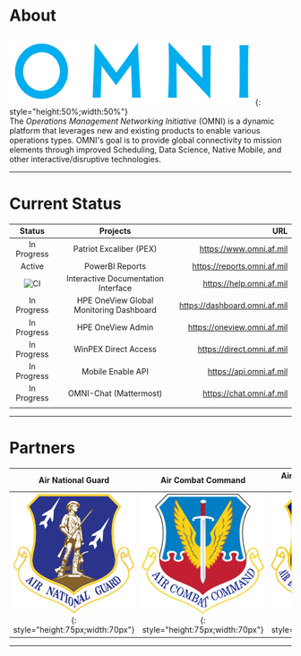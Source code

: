 # About
![image](img/omni_text_blue.png){: style="height:50%;width:50%"}  
The _Operations Management Networking Initiative_ (OMNI) is a dynamic platform that leverages new and existing products to enable various operations types. OMNI's goal is to provide global connectivity to mission elements through improved Scheduling, Data Science, Native Mobile, and other interactive/disruptive technologies.

---

# Current Status

| Status | Projects | URL |
| :------------: | :------------: | ------------: | 
| In Progress | Patriot Excaliber (PEX) | https://www.omni.af.mil | 
| Active | PowerBI Reports | https://reports.omni.af.mil | 
| ![CI](https://github.com/allebone/help.omni.af.mil/workflows/CI/badge.svg?branch=master) | Interactive Documentation Interface | https://help.omni.af.mil |
| In Progress | HPE OneView Global Monitoring Dashboard | https://dashboard.omni.af.mil | 
| In Progress | HPE OneView Admin | https://oneview.omni.af.mil | 
| In Progress | WinPEX Direct Access | https://direct.omni.af.mil |
| In Progress | Mobile Enable API | https://api.omni.af.mil |
| In Progress | OMNI-Chat (Mattermost) | https://chat.omni.af.mil |
||||

---

# Partners

| Air National Guard | Air Combat Command | Air Education and Training Command | AFLCMC/ Det 12 (KESSEL RUN) | PEO-BES (BESPIN) |
| :------------: | :------------: | :------------: | :------------: | :------------: |
| ![image](img/ang.png){: style="height:75px;width:70px"} | ![image](img/ACC.png){: style="height:75px;width:70px"} | ![image](img/aetc.png){: style="height:75px;width:70px"} | ![image](img/KR.png){: style="height:75px;width:70px"} | ![image](img/BESPIN.png){: style="height:75px;width:70px"} |

---
